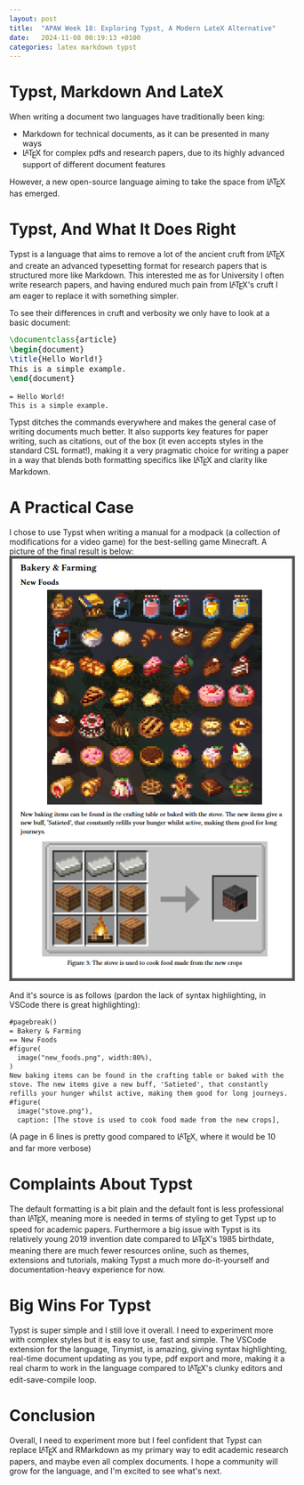 ```yaml
---
layout: post
title:  "APAW Week 18: Exploring Typst, A Modern LateX Alternative"
date:   2024-11-08 00:19:13 +0100
categories: latex markdown typst
---
```


<style>
.tex sub, .latex sub, .latex sup {
  text-transform: uppercase;
}

.tex sub, .latex sub {
  vertical-align: -0.5ex;
  margin-left: -0.1667em;
  margin-right: -0.125em;
}

.tex, .latex, .tex sub, .latex sub {
  font-size: 1em;
}

.latex sup {
  font-size: 0.85em;
  vertical-align: 0.15em;
  margin-left: -0.36em;
  margin-right: -0.15em;
}
</style>

# Typst, Markdown And LateX
When writing a document two languages have traditionally been king:
- Markdown for technical documents, as it can be presented in many ways
- <span class="latex">L<sup>a</sup>T<sub>e</sub>X</span> for complex pdfs and research papers, due to its highly advanced support of different document features

However, a new open-source language aiming to take the space from <span class="latex">L<sup>a</sup>T<sub>e</sub>X</span> has emerged.

# Typst, And What It Does Right
Typst is a language that aims to remove a lot of the ancient cruft from <span class="latex">L<sup>a</sup>T<sub>e</sub>X</span> and create an advanced typesetting format for research papers that is structured more like Markdown. This interested me as for University I often write research papers, and having endured much pain from <span class="latex">L<sup>a</sup>T<sub>e</sub>X</span>'s cruft I am eager to replace it with something simpler. 

To see their differences in cruft and verbosity we only have to look at a basic document:
```latex
\documentclass{article}
\begin{document}
\title{Hello World!}
This is a simple example.
\end{document}
```

```typst
= Hello World!
This is a simple example.
```

Typst ditches the commands everywhere and makes the general case of writing documents much better. It also supports key features for paper writing, such as citations, out of the box (it even accepts styles in the standard CSL format!), making it a very pragmatic choice for writing a paper in a way that blends both formatting specifics like <span class="latex">L<sup>a</sup>T<sub>e</sub>X</span> and clarity like Markdown.

# A Practical Case
I chose to use Typst when writing a manual for a modpack (a collection of modifications for a video game) for the best-selling game Minecraft. A picture of the final result is below:
<img src="/images/typst_minecraft.png" style="border: 5px solid #555">

And it's source is as follows (pardon the lack of syntax highlighting, in VSCode there is great highlighting):
```typst
#pagebreak()
= Bakery & Farming
== New Foods
#figure(
  image("new_foods.png", width:80%),
)
New baking items can be found in the crafting table or baked with the stove. The new items give a new buff, 'Satieted', that constantly refills your hunger whilst active, making them good for long journeys.
#figure(
  image("stove.png"),
  caption: [The stove is used to cook food made from the new crops],

```
(A page in 6 lines is pretty good compared to <span class="latex">L<sup>a</sup>T<sub>e</sub>X</span>, where it would be 10 and far more verbose)

# Complaints About Typst
The default formatting is a bit plain and the default font is less professional than <span class="latex">L<sup>a</sup>T<sub>e</sub>X</span>, meaning more is needed in terms of styling to get Typst up to speed for academic papers. Furthermore a big issue with Typst is its relatively young 2019 invention date compared to <span class="latex">L<sup>a</sup>T<sub>e</sub>X</span>'s 1985 birthdate, meaning there are much fewer resources online, such as themes, extensions and tutorials, making Typst a much more do-it-yourself and documentation-heavy experience for now.

# Big Wins For Typst
Typst is super simple and I still love it overall. I need to experiment more with complex styles but it is easy to use, fast and simple. The VSCode extension for the language, Tinymist, is amazing, giving syntax highlighting, real-time document updating as you type, pdf export and more, making it a real charm to work in the language compared to <span class="latex">L<sup>a</sup>T<sub>e</sub>X</span>'s clunky editors and edit-save-compile loop. 

# Conclusion
Overall, I need to experiment more but I feel confident that Typst can replace <span class="latex">L<sup>a</sup>T<sub>e</sub>X</span> and RMarkdown as my primary way to edit academic research papers, and maybe even all complex documents. I hope a community will grow for the language, and I'm excited to see what's next.